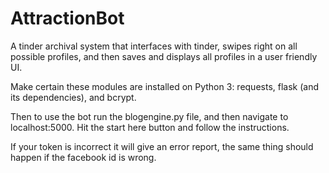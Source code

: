 # AttractionBot
A tinder archival system that interfaces with tinder, swipes right on all possible profiles, and then saves and displays all profiles in a user friendly UI.

Make certain these modules are installed on Python 3: requests, flask (and its dependencies), and bcrypt.

Then to use the bot run the blogengine.py file, and then navigate to localhost:5000. Hit the start here button and follow the instructions.


If your token is incorrect it will give an error report, the same thing should happen if the facebook id is wrong.
